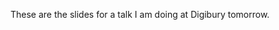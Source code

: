 These are the slides for a talk I am doing at Digibury tomorrow.
<!--
Hello, I’m Kieran, I’m a web developer here in Canterbury, yes this presentation is being controlled with an Xbox controller, and I’m here to sort of ramble on a bit about how we interact with computers.

So hopefully I don’t sound too mad when I say everyone knows what this is right? Almost every computer made in the past few decades has had a keyboard and mouse, it’s really become the de facto way of using a computer. It’s part of the mental image that comes to people’s minds when you mention a PC. And of course that’s not always been the case. And what’s to say it will still be the case in a few years’ time?

So, that’s half the subject of this talk. I want to gush about where these things came from and where they seem to be going - how we’re going to be interacting with computers in a few years’ time - because I find that really fascinating. But then I was thinking more about what people use computers for the most these days and I realised there’s a huge elephant in the HCI room - and that’s where the Web fits in to all of this. So this talk is also about how these changes in HCI relate to the web and how, hopefully, the two aren’t going to hold each other back too much.

So, the keyboard and mouse. Right now, you feel one of three things: familiarity, nostalgia or just sheer horror. And yes I am old enough to remember Lotus 123. And going back even further, way, way before my time now, this is how people used to use computers. I know I’d be super interested to hear from some of the guys in here who have some experience with punch cards; to me this looks completely alien. At the same time, I look at stuff we see in sci-fi, like this shot from Minority Report, and that looks pretty foreign to me too. And I kind of want it.

And I looked at this stuff and I realised that authors and the like can dream up this sort of shit, but actually we’re still mostly using the keyboard and mouse setup we’ve used for decades. I can look back to 1870 and see a keyboard very similar to the one on my desk today, and I can look back to Douglas Englebart’s original mouse prototype from the late ‘60s and again, see very little difference between that and the one I use for playing Crysis with. Which is probably not something he foresaw his invention being used for. 

There’s been this incredible period of stagnation. And sure that’s partly because the technology hasn’t really been there for us to do things like touch screens or to make Tony Stark’s interface from Iron Man, but I find this timeline pretty amazing, to see that we’ve stuck with the same input methods for so long. I’m just glad the rest of the computer has come on such a long way.

And sure there have been some blips along the road. The first TV remote control - 1956. In 1958, a “game controller” of sorts was invented for the game Tennis for Two - it was just one dial and one red button. In 1984 the first ‘pointing stick’ - those little nipples in the middle of laptop keyboards - was invented (Ted Selker). In 1989 Psion shipped a laptop computer with a trackpad. The PlayStation Eye Toy came out in 2003 - that was hugely ahead of its time. The Wii is notable enough to deserve a mention. And of course there are graphics tablets.

But it’s only recently that we’re seeing a change here that’s actually becoming ubiquitous in the same way the mouse and keyboard is: and that’s the touchscreen. It’s not perfect and it’s not everyone’s cup of tea, but it’s certainly a step in the right direction. And that’s pushed trackpad manufacturers to finally pay attention and try something new. Really natural feeling gestures like your pinch to zoom and your left and right swiping. Again they’re really not perfect, but I’m starting to see change.

Which brings us to the web.

Devices that can’t access the web arbitrarily are the exception, not the rule. ??? But while most of the web is designed for input with a mouse, we can’t count on having a mouse to use it with these days. 

Put it this way: If something really cool came out tomorrow that allowed you to control your computer with your brain, how horrible would it be having to reach for that mouse whenever you needed to Google something? What if you didn’t have a mouse? 

This isn’t restricted to some dream of brain control. Cool input devices exist today. And the web really sucks with them. Even with touch - the web tends to assume that you only need touch-friendly controls on phones. But what if you were one of the poor souls who brought one of these? No matter how optimised the operating system is for touch, you’re still looking at the same old web.

These days you can browse the web on an Xbox. Obviously you can plug an Xbox controller into a Macbook, too, or you can browse the web with a Kinect. But while the Kinect is really awesome in some applications like in this swooshy medical case designed so surgeons don’t get intestines on computers, using the web with one is just sort of awkward. Supposedly Microsoft are working on a way of embedding Kinects into laptops too, which is going to bring awkward web browsing to even more people, which would be a great tagline for their ad campaign.

Another method of input we seem to be moving more towards is audio. We’re finally at a stage where computers can reliably pick up what we’re saying, with Google Glass on the way - for anyone who doesn’t know, voice controlled glasses that can search the web, take photographs etc. - but try telling a device to click on a specific link or something with your voice.

And the Leap Motion and the MYO armband, which I think have a huge amount of potential. The first projects a three foot area above it, and whatever gesture you make in that area is transmitted to an attached computer. I’m super excited about this thing. The second lets you use gesture control from anywhere within Bluetooth range by wearing an armband.

Now the thing is I say the web would suck if you were trying to solely use this stuff, but with recent HTML APIs, getting all of this integrated with a website is not only possible but really easy to do. There are three new ways we can use JavaScript to make the web more friendly for someone using something other than a mouse, and one old way which is keyboard input. Considering that the keyboard has existed for longer than the web, it amazes me that there aren’t many sites that let you use keyboard shortcuts.

As for the newer methods: touch events allow web developers to detect not just taps but swipes, pinches and the like. The gamepad API allows you to bind gamepad button presses and stick movements to do pretty much anything - hence how I’m controlling this slideshow. And getUserMedia() - well, here’s a really buggy demo of how that works.

So getUserMedia() is a way of capturing user input from a webcam and/or the microphone. Here I’m only using the video - though it would probably be possible to make a slideshow that advanced when you shouted at it, too. And same as keyboard, touch and gamepad events can be used to do pretty much anything, the input you get from getUserMedia() can work arbitrarily too.

Anyway as hilariously bad as that demo was, I spent less than an hour getting it working. The point is it’s not difficult. And if I can do that and the Xbox controller input in one evening with just what I already have lying around and a bit of JavaScript, then think of what could be done with a little more time and effort by someone much smarter than me. And why go to that effort? Because you’re creating an enviroment that’s works in the same way the rest of the device does. People don’t have to abandon their shiny gimmicks when they come to your website. And besides, it would easily be possible to use this stuff to increase accessibility of a website or web app. 

I’m not saying that everyone wants to be able to wave at their webcam today, but what happens when Microsoft do bring out laptops with Kinects at the top, everyone’s happily waving their way through Windows, but as soon as they open their browser the experience just ends? What if the Leap really takes off and all your favourite apps work beautifully with it, but you’re still reaching for the mouse to click on a tiny arrow to advance to the next page in a website? Can you imagine a world where the web and technology are holding each other back?

It’s up to us web developers to stay ahead of the curve and be ready to embrace and prepare for change like this. It’s up to people and businesses who own websites and web apps to look critically at how they can improve them for touch input, and to keep looking at what’s next. And its up to web users, particularly those using touchscreens, and early adopters of things like the Leap to demand more from the sites they visit on the web, even if that starts with something small and relatively primitive like keyboard shortcuts.

And if you’re still not convinced then: what’s wrong with doing something cool, simply because you can?-->
